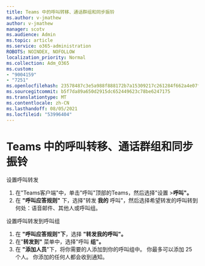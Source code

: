 ```yaml
---
title: Teams 中的呼叫转移、通话群组和同步振铃
ms.author: v-jmathew
author: v-jmathew
manager: scotv
ms.audience: Admin
ms.topic: article
ms.service: o365-administration
ROBOTS: NOINDEX, NOFOLLOW
localization_priority: Normal
ms.collection: Adm_O365
ms.custom:
- "9004159"
- "7251"
ms.openlocfilehash: 23578487c3e5a988f888172b7a15309217c261284f662a4e07f21ba3a4971004
ms.sourcegitcommit: b5f7da89a650d2915dc652449623c78be6247175
ms.translationtype: MT
ms.contentlocale: zh-CN
ms.lasthandoff: 08/05/2021
ms.locfileid: "53996404"
---
```

# <a name="call-forwarding-call-groups-and-simultaneous-ring-in-teams"></a>Teams 中的呼叫转移、通话群组和同步振铃

设置呼叫转发

1. 在"Teams客户端"中，单击"呼叫"顶部的Teams，然后选择"设置 >**呼叫"。**
2. 在 **"呼叫应答规则"** 下，选择"转发 **我的** 呼叫"，然后选择希望转发的呼叫转到何处：语音邮件、其他人或呼叫组。

设置呼叫转发到呼叫组

1. 在 **"呼叫应答规则"下**，选择 **"转发我的呼叫"。**
2. 在"**转发到"** 菜单中，选择"呼叫 **组"。**
3. 在 **"添加人员**"下，将你需要的人添加到你的呼叫组中。 你最多可以添加 25 个人。 你添加的任何人都会收到通知。
